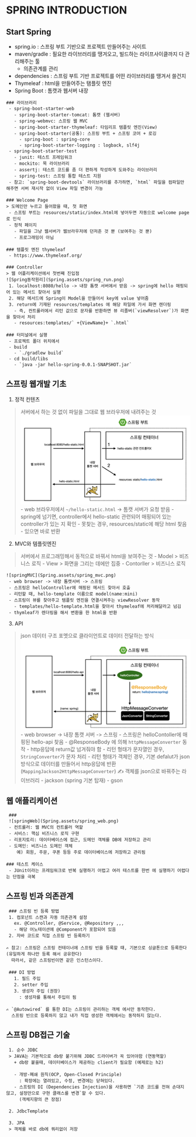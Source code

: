 # SPRING INTRODUCTION

 ## Start Spring
   - spring.io : 스프링 부트 기반으로 프로젝트 만들어주는 사이트
   - maven/gradle : 필요한 라이브러리를 땡겨오고, 빌드하는 라이프사이클까지 다 관리해주는 툴
     - 의존관계를 관리
   - dependencies : 스프링 부트 기반 프로젝트를 어떤 라이브러리를 땡겨서 쓸건지
   - Thymeleaf : html을 만들어주는 탬플릿 엔진
   - Spring Boot : 톰캣과 웹서버 내장

    ### 라이브러리
     - spring-boot-starter-web
       - spring-boot-starter-tomcat: 톰캣 (웹서버)
       - spring-webmvc: 스프링 웹 MVC
       - spring-boot-starter-thymeleaf: 타임리프 템플릿 엔진(View) 
       - spring-boot-starter(공통): 스프링 부트 + 스프링 코어 + 로깅
         - spring-boot : spring-core
         - spring-boot-starter-logging : logback, slf4j
     - spring-boot-starter-test
       - junit: 테스트 프레임워크
       - mockito: 목 라이브러리
       - assertj: 테스트 코드를 좀 더 편하게 작성하게 도와주는 라이브러리
       - spring-test: 스프링 통합 테스트 지원
     - 참고: `spring-boot-devtools` 라이브러리를 추가하면, `html` 파일을 컴파일만 해주면 서버 재시작 없이 View 파일 변경이 가능
    
    ### Welcome Page
    > 도메인만 누르고 들어왔을 때, 첫 화면 
     - 스프링 부트는 resources/static/index.html에 넣어두면 자동으로 welcome page로 인식
     - 정적 페이지
       - 파일을 그냥 웹서버가 웹브라우저에 던저준 것 뿐 (보여주는 것 뿐)
       - 프로그래밍이 아님
    
    ### 템플릿 엔진 thymeleaf
     - https://www.thymeleaf.org/
    
    ### Controller
    > 웹 어플리케이션에서 첫번째 진입점
    ![Spring동작원리](Spring.assets/spring_run.png)
     1. localhost:8080/hello -> 내장 톰캣 서버에서 받음 -> spring에 hello 매핑되어 있는 메서드 찾아서 실행
     2. 해당 메서드에 Spring이 Model을 만들어서 key에 value 넣어줌
     3. return에 기재된 resources/templates 에 해당 파일에 가서 화면 렌더링
       - 즉, 컨트롤러에서 리턴 값으로 문자를 반환하면 뷰 리졸버(`viewResolver`)가 화면을 찾아서 처리
       - resources:templates/` +{ViewName}+ `.html`

    ### 터미널에서 실행
     - 프로젝트 폴더 위치에서
     - build
       - `./gradlew build`
     - cd build/libs
       - `java -jar hello-spring-0.0.1-SNAPSHOT.jar`

 ## 스프링 웹개발 기초
   1. 정적 컨텐츠
   > 서버에서 하는 것 없이 파일을 그대로 웹 브라우저에 내려주는 것
   ![spring정적컨텐츠](Spring.assets/spring_static.png)
     - web 브라우저에서 `~/hello-static.html` -> 톰캣 서버가 요청 받음
     - spring에 넘기면, controller에서 hello-static 관련되어 매핑되어 있는 controller가 있는 지 확인
     - 못찾는 경우, resources/static에 해당 html 찾음
     - 있으면 바로 반환

   2. MVC와 템플릿엔진
   > 서버에서 프로그래밍해서 동적으로 바꿔서 html을 보여주는 것
    - Model
     > 비즈니스 로직
    - View
     > 화면을 그리는 데에만 집중
    - Contorller
     > 비즈니스 로직
    
    ![springMVC](Spring.assets/spring_mvc.png)
     - web browser -> 내장 톰캣서버 -> 스프링
     - 스프링은 helloController에 매핑된 메서드 찾아서 호출
     - 리턴할 때, hello-template 이름으로 model(name:mini)
     - 스프링이 뷰를 찾아주고 템플릿 엔진을 연결시켜주는 viewResolver 동작
       - templates/hello-template.html을 찾아서 thymeleaf에 처리해달라고 넘김
     - thymleaf가 렌더링을 해서 변환을 한 html을 반환

   3. API
   > json 데이터 구조 포멧으로 클라이언트로 데이터 전달하는 방식
   ![springAPI](Spring.assets/spring_api.png)
    - web browser -> 내장 톰캣 서버 -> 스프링
    - 스프링은 helloContoller에 매핑된 hello-api 찾음
    - @ResponseBody 에 의해 `httpMessageConverter` 동작
       - http응답에 return값 넘겨줘야 함
       - 리턴 형태가 문자열인 경우, `StringConverter`가 문자 처리
       - 리턴 형태가 객체인 경우, 기본 defalut가 json방식으로 데이터를 만들어서 http응답에 반환 (`MappingJackson2HttpMessageConverter`)
    ✍️ 객체를 json으로 바꿔주는 라이브러리
       - jackson (spring 기본 탑재)
       - gson
  
   ## 웹 애플리케이션 
     ### 
     ![springWeb](Spring.assets/spring_web.png)
     - 컨트롤러: 웹 MVC의 컨트롤러 역할
     - 서비스: 핵심 비즈니스 로직 구현
     - 리포지토리: 데이터베이스에 접근, 도메인 객체를 DB에 저장하고 관리
     - 도메인: 비즈니스 도메인 객체
        예) 회원, 주문, 쿠폰 등등 주로 데이터베이스에 저장하고 관리됨

    ### 테스트 케이스
     - JUnit이라는 프레임워크로 반복 실행하기 어렵고 여러 테스트를 한번 에 실행하기 어렵다는 단점을 극복
  
   ## 스프링 빈과 의존관계
     ### 스프링 빈 등록 방법
     1. 컴포넌트 스캔과 자동 의존관계 설정
       ex. @Controller, @Service, @Repository ,,,
       - 해당 어노테이션에 @Component가 포함되어 있음
     2. 자바 코드로 직접 스프링 빈 등록하기

    ✍️ 참고: 스프링은 스프링 컨테이너에 스프링 빈을 등록할 때, 기본으로 싱글톤으로 등록한다(유일하게 하나만 등록 해서 공유한다)
      따라서, 같은 스프링빈이면 같은 인스턴스이다.

     ### DI 방법
       1. 필드 주입
       2. setter 주입
       3. 생성자 주입 (권장)
         : 생성자를 통해서 주입이 됨
    
    ✍️ `@Autowired` 를 통한 DI는 스프링이 관리하는 객체 에서만 동작한다. 
      스프링 빈으로 등록하지 않고 내가 직접 생성한 객체에서는 동작하지 않는다.

   ## 스프링 DB접근 기술
     1. 순수 JDBC
     > JAVA는 기본적으로 db랑 붙기위해 JDBC 드라이버가 꼭 있어야함 (연동역할)
       + db랑 붙을때, 데이터베이스가 제공하는 client가 필요함 (예제로는 h2)

       - 개방-폐쇄 원칙(OCP, Open-Closed Principle)
         : 확장에는 열려있고, 수정, 변경에는 닫혀있다.
       - 스프링의 DI (Dependencies Injection)을 사용하면 `기존 코드를 전혀 손대지 않고, 설정만으로 구현 클래스를 변경`할 수 있다.
         (객체지향의 큰 장점)

     2. JdbcTemplate

     3. JPA
     > 객체를 바로 db에 쿼리없이 저장 

